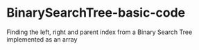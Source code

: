 # BinarySearchTree-basic-code
Finding the left, right and parent index from a Binary Search Tree implemented as an array
